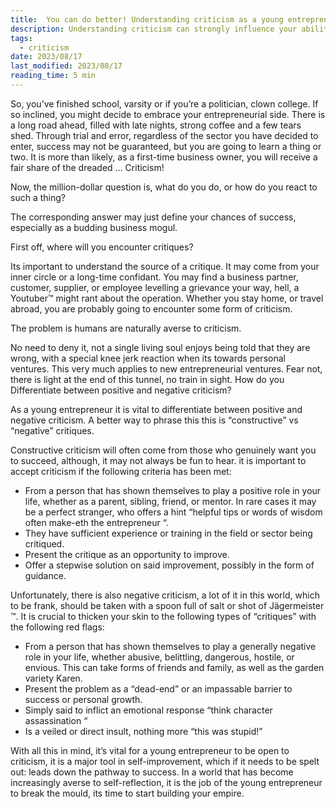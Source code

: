 ```yaml
---
title:  You can do better! Understanding criticism as a young entrepreneur
description: Understanding criticism can strongly influence your ability to self-improve and develop new skill sets.
tags:
  - criticism
date: 2023/08/17
last_modified: 2023/08/17
reading_time: 5 min
---
```


So, you’ve finished school, varsity or if you’re a politician, clown college. If so inclined, you might decide to embrace your entrepreneurial side.  There is a long road ahead, filled with late nights, strong coffee and a few tears shed. Through trial and error, regardless of the sector you have decided to enter, success may not be guaranteed, but you are going to learn a thing or two. It is more than likely, as a first-time business owner, you will receive a fair share of the dreaded … Criticism!

Now, the million-dollar question is, what do you do, or how do you react to such a thing? 

The corresponding answer may just define your chances of success, especially as a budding business mogul.

First off, where will you encounter critiques? 

Its important to understand the source of a critique. It may come from your inner circle or a long-time confidant. You may find a business partner, customer, supplier, or employee levelling a grievance your way, hell, a Youtuber™ might rant about the operation.  Whether you stay home, or travel abroad, you are probably going to encounter some form of criticism.

The problem is humans are naturally averse to criticism.

No need to deny it, not a single living soul enjoys being told that they are wrong, with a special knee jerk reaction when its towards personal ventures. This very much applies to new entrepreneurial ventures. Fear not, there is light at the end of this tunnel, no train in sight. 
How do you Differentiate between positive and negative criticism?

As a young entrepreneur it is vital to differentiate between positive and negative criticism. A better way to phrase this this is “constructive” vs “negative” critiques.

Constructive criticism will often come from those who genuinely want you to succeed, although, it may not always be fun to hear.  it is important to accept criticism if the following criteria has been met:
- From a person that has shown themselves to play a positive role in your life, whether as a parent, sibling, friend, or mentor. In rare cases it may be a perfect stranger, who offers a hint “helpful tips or words of wisdom often make-eth the entrepreneur “.
- They have sufficient experience or training in the field or sector being critiqued.
- Present the critique as an opportunity to improve.
- Offer a stepwise solution on said improvement, possibly in the form of guidance. 

Unfortunately, there is also negative criticism, a lot of it in this world, which to be frank, should be taken with a spoon full of salt or shot of Jägermeister ™. It is crucial to thicken your skin to the following types of “critiques” with the following red flags:

- From a person that has shown themselves to play a generally negative role in your life, whether abusive, belittling, dangerous, hostile, or envious. This can take forms of friends and family, as well as the garden variety Karen.
- Present the problem as a “dead-end” or an impassable barrier to success or personal growth.
- Simply said to inflict an emotional response “think character assassination “ 
- Is a veiled or direct insult, nothing more “this was stupid!”

With all this in mind, it’s vital for a young entrepreneur to be open to criticism, it is a major tool in self-improvement, which if it needs to be spelt out: leads down the pathway to success. In a world that has become increasingly averse to self-reflection, it is the job of the young entrepreneur to break the mould, its time to start building your empire.
